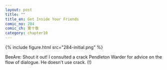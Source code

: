 ```yaml
---
layout: post
title: ""
title_en: Get Inside Your Friends
comic_no: 284
comic_ch: 第十章
category: chapter10
---
```

{% include figure.html src="284-initial.png" %}

BeeAre: Shout it out! I consulted a crack Pendleton Warder for advice on the flow of dialogue. He doesn't use crack. (!)
